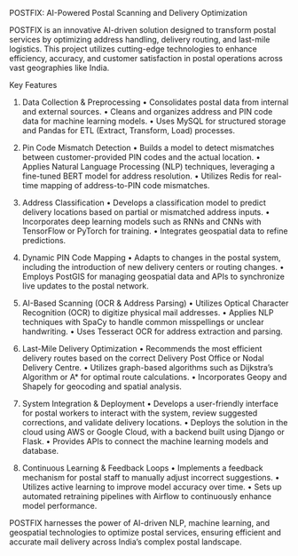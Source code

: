 POSTFIX: AI-Powered Postal Scanning and Delivery Optimization

POSTFIX is an innovative AI-driven solution designed to transform postal services by optimizing address handling, delivery routing, and last-mile logistics. This project utilizes cutting-edge technologies to enhance efficiency, accuracy, and customer satisfaction in postal operations across vast geographies like India.

Key Features

1. Data Collection & Preprocessing
	•	Consolidates postal data from internal and external sources.
	•	Cleans and organizes address and PIN code data for machine learning models.
	•	Uses MySQL for structured storage and Pandas for ETL (Extract, Transform, Load) processes.

2. Pin Code Mismatch Detection
	•	Builds a model to detect mismatches between customer-provided PIN codes and the actual location.
	•	Applies Natural Language Processing (NLP) techniques, leveraging a fine-tuned BERT model for address resolution.
	•	Utilizes Redis for real-time mapping of address-to-PIN code mismatches.

3. Address Classification
	•	Develops a classification model to predict delivery locations based on partial or mismatched address inputs.
	•	Incorporates deep learning models such as RNNs and CNNs with TensorFlow or PyTorch for training.
	•	Integrates geospatial data to refine predictions.

4. Dynamic PIN Code Mapping
	•	Adapts to changes in the postal system, including the introduction of new delivery centers or routing changes.
	•	Employs PostGIS for managing geospatial data and APIs to synchronize live updates to the postal network.

5. AI-Based Scanning (OCR & Address Parsing)
	•	Utilizes Optical Character Recognition (OCR) to digitize physical mail addresses.
	•	Applies NLP techniques with SpaCy to handle common misspellings or unclear handwriting.
	•	Uses Tesseract OCR for address extraction and parsing.

6. Last-Mile Delivery Optimization
	•	Recommends the most efficient delivery routes based on the correct Delivery Post Office or Nodal Delivery Centre.
	•	Utilizes graph-based algorithms such as Dijkstra’s Algorithm or A* for optimal route calculations.
	•	Incorporates Geopy and Shapely for geocoding and spatial analysis.

7. System Integration & Deployment
	•	Develops a user-friendly interface for postal workers to interact with the system, review suggested corrections, and validate delivery locations.
	•	Deploys the solution in the cloud using AWS or Google Cloud, with a backend built using Django or Flask.
	•	Provides APIs to connect the machine learning models and database.

8. Continuous Learning & Feedback Loops
	•	Implements a feedback mechanism for postal staff to manually adjust incorrect suggestions.
	•	Utilizes active learning to improve model accuracy over time.
	•	Sets up automated retraining pipelines with Airflow to continuously enhance model performance.

POSTFIX harnesses the power of AI-driven NLP, machine learning, and geospatial technologies to optimize postal services, ensuring efficient and accurate mail delivery across India’s complex postal landscape.
